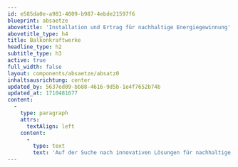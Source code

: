 ```yaml
---
id: e585da0e-a981-4009-b987-4ebde21597f6
blueprint: absaetze
abovetitle: 'Installation und Ertrag für nachhaltige Energiegewinnung'
abovetitle_type: h4
title: Balkonkraftwerke
headline_type: h2
subtitle_type: h3
active: true
full_width: false
layout: components/absaetze/absatz0
inhaltsausrichtung: center
updated_by: 5637ed09-bb88-4616-9d5b-1e4f7652b74b
updated_at: 1710481677
content:
  -
    type: paragraph
    attrs:
      textAlign: left
    content:
      -
        type: text
        text: 'Auf der Suche nach innovativen Lösungen für nachhaltige Energiegewinnung haben Balkonkraftwerke an Bedeutung gewonnen. Diese kompakten Anlagen ermöglichen nicht nur eine umweltfreundliche Stromproduktion, sondern sind auch für den Eigenverbrauch eine effiziente Option. Bei der Installation und Nutzung von Balkonkraftwerken setzen wir bei HS-Elektro auf höchste Präzision und maximale Erträge.'
---
```

